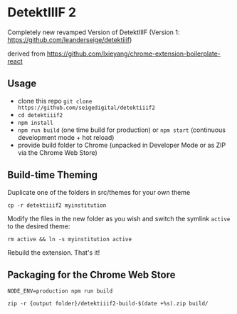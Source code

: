 # DetektIIIF 2

Completely new revamped Version of DetektIIIF (Version 1: https://github.com/leanderseige/detektiiif)

derived from https://github.com/lxieyang/chrome-extension-boilerplate-react


## Usage

* clone this repo ```git clone https://github.com/seigedigital/detektiiif2```
* ```cd detektiiif2```
* ```npm install```
* ```npm run build``` (one time build for production) or ```npm start``` (continuous development mode + hot reload)
* provide build folder to Chrome (unpacked in Developer Mode or as ZIP via the Chrome Web Store)

## Build-time Theming

Duplicate one of the folders in src/themes for your own theme
```
cp -r detektiiif2 myinstitution
```
Modify the files in the new folder as you wish and switch the symlink `active` to the desired theme:
```
rm active && ln -s myinstitution active
```
Rebuild the extension. That's it!

## Packaging for the Chrome Web Store

 ```NODE_ENV=production npm run build```

 ```zip -r {output folder}/detektiiif2-build-$(date +%s).zip build/ ```
